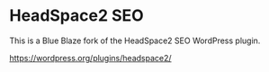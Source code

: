  HeadSpace2 SEO
===============

This is a Blue Blaze fork of the HeadSpace2 SEO WordPress plugin.

https://wordpress.org/plugins/headspace2/
